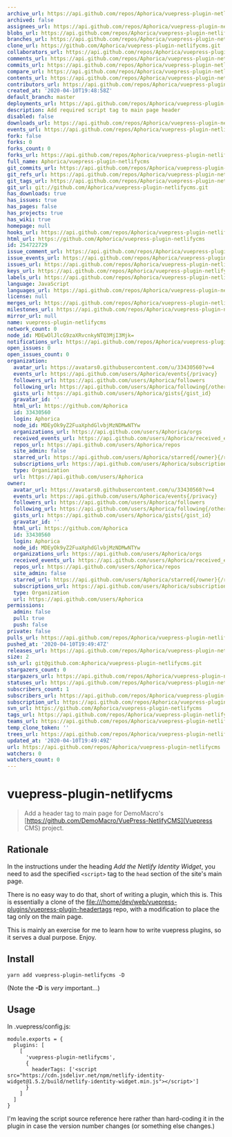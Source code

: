 ```yaml
---
archive_url: https://api.github.com/repos/Aphorica/vuepress-plugin-netlifycms/{archive_format}{/ref}
archived: false
assignees_url: https://api.github.com/repos/Aphorica/vuepress-plugin-netlifycms/assignees{/user}
blobs_url: https://api.github.com/repos/Aphorica/vuepress-plugin-netlifycms/git/blobs{/sha}
branches_url: https://api.github.com/repos/Aphorica/vuepress-plugin-netlifycms/branches{/branch}
clone_url: https://github.com/Aphorica/vuepress-plugin-netlifycms.git
collaborators_url: https://api.github.com/repos/Aphorica/vuepress-plugin-netlifycms/collaborators{/collaborator}
comments_url: https://api.github.com/repos/Aphorica/vuepress-plugin-netlifycms/comments{/number}
commits_url: https://api.github.com/repos/Aphorica/vuepress-plugin-netlifycms/commits{/sha}
compare_url: https://api.github.com/repos/Aphorica/vuepress-plugin-netlifycms/compare/{base}...{head}
contents_url: https://api.github.com/repos/Aphorica/vuepress-plugin-netlifycms/contents/{+path}
contributors_url: https://api.github.com/repos/Aphorica/vuepress-plugin-netlifycms/contributors
created_at: '2020-04-10T19:48:58Z'
default_branch: master
deployments_url: https://api.github.com/repos/Aphorica/vuepress-plugin-netlifycms/deployments
description: Add required script tag to main page header
disabled: false
downloads_url: https://api.github.com/repos/Aphorica/vuepress-plugin-netlifycms/downloads
events_url: https://api.github.com/repos/Aphorica/vuepress-plugin-netlifycms/events
fork: false
forks: 0
forks_count: 0
forks_url: https://api.github.com/repos/Aphorica/vuepress-plugin-netlifycms/forks
full_name: Aphorica/vuepress-plugin-netlifycms
git_commits_url: https://api.github.com/repos/Aphorica/vuepress-plugin-netlifycms/git/commits{/sha}
git_refs_url: https://api.github.com/repos/Aphorica/vuepress-plugin-netlifycms/git/refs{/sha}
git_tags_url: https://api.github.com/repos/Aphorica/vuepress-plugin-netlifycms/git/tags{/sha}
git_url: git://github.com/Aphorica/vuepress-plugin-netlifycms.git
has_downloads: true
has_issues: true
has_pages: false
has_projects: true
has_wiki: true
homepage: null
hooks_url: https://api.github.com/repos/Aphorica/vuepress-plugin-netlifycms/hooks
html_url: https://github.com/Aphorica/vuepress-plugin-netlifycms
id: 254722729
issue_comment_url: https://api.github.com/repos/Aphorica/vuepress-plugin-netlifycms/issues/comments{/number}
issue_events_url: https://api.github.com/repos/Aphorica/vuepress-plugin-netlifycms/issues/events{/number}
issues_url: https://api.github.com/repos/Aphorica/vuepress-plugin-netlifycms/issues{/number}
keys_url: https://api.github.com/repos/Aphorica/vuepress-plugin-netlifycms/keys{/key_id}
labels_url: https://api.github.com/repos/Aphorica/vuepress-plugin-netlifycms/labels{/name}
language: JavaScript
languages_url: https://api.github.com/repos/Aphorica/vuepress-plugin-netlifycms/languages
license: null
merges_url: https://api.github.com/repos/Aphorica/vuepress-plugin-netlifycms/merges
milestones_url: https://api.github.com/repos/Aphorica/vuepress-plugin-netlifycms/milestones{/number}
mirror_url: null
name: vuepress-plugin-netlifycms
network_count: 0
node_id: MDEwOlJlcG9zaXRvcnkyNTQ3MjI3Mjk=
notifications_url: https://api.github.com/repos/Aphorica/vuepress-plugin-netlifycms/notifications{?since,all,participating}
open_issues: 0
open_issues_count: 0
organization:
  avatar_url: https://avatars0.githubusercontent.com/u/33430560?v=4
  events_url: https://api.github.com/users/Aphorica/events{/privacy}
  followers_url: https://api.github.com/users/Aphorica/followers
  following_url: https://api.github.com/users/Aphorica/following{/other_user}
  gists_url: https://api.github.com/users/Aphorica/gists{/gist_id}
  gravatar_id: ''
  html_url: https://github.com/Aphorica
  id: 33430560
  login: Aphorica
  node_id: MDEyOk9yZ2FuaXphdGlvbjMzNDMwNTYw
  organizations_url: https://api.github.com/users/Aphorica/orgs
  received_events_url: https://api.github.com/users/Aphorica/received_events
  repos_url: https://api.github.com/users/Aphorica/repos
  site_admin: false
  starred_url: https://api.github.com/users/Aphorica/starred{/owner}{/repo}
  subscriptions_url: https://api.github.com/users/Aphorica/subscriptions
  type: Organization
  url: https://api.github.com/users/Aphorica
owner:
  avatar_url: https://avatars0.githubusercontent.com/u/33430560?v=4
  events_url: https://api.github.com/users/Aphorica/events{/privacy}
  followers_url: https://api.github.com/users/Aphorica/followers
  following_url: https://api.github.com/users/Aphorica/following{/other_user}
  gists_url: https://api.github.com/users/Aphorica/gists{/gist_id}
  gravatar_id: ''
  html_url: https://github.com/Aphorica
  id: 33430560
  login: Aphorica
  node_id: MDEyOk9yZ2FuaXphdGlvbjMzNDMwNTYw
  organizations_url: https://api.github.com/users/Aphorica/orgs
  received_events_url: https://api.github.com/users/Aphorica/received_events
  repos_url: https://api.github.com/users/Aphorica/repos
  site_admin: false
  starred_url: https://api.github.com/users/Aphorica/starred{/owner}{/repo}
  subscriptions_url: https://api.github.com/users/Aphorica/subscriptions
  type: Organization
  url: https://api.github.com/users/Aphorica
permissions:
  admin: false
  pull: true
  push: false
private: false
pulls_url: https://api.github.com/repos/Aphorica/vuepress-plugin-netlifycms/pulls{/number}
pushed_at: '2020-04-10T19:49:47Z'
releases_url: https://api.github.com/repos/Aphorica/vuepress-plugin-netlifycms/releases{/id}
size: 2
ssh_url: git@github.com:Aphorica/vuepress-plugin-netlifycms.git
stargazers_count: 0
stargazers_url: https://api.github.com/repos/Aphorica/vuepress-plugin-netlifycms/stargazers
statuses_url: https://api.github.com/repos/Aphorica/vuepress-plugin-netlifycms/statuses/{sha}
subscribers_count: 1
subscribers_url: https://api.github.com/repos/Aphorica/vuepress-plugin-netlifycms/subscribers
subscription_url: https://api.github.com/repos/Aphorica/vuepress-plugin-netlifycms/subscription
svn_url: https://github.com/Aphorica/vuepress-plugin-netlifycms
tags_url: https://api.github.com/repos/Aphorica/vuepress-plugin-netlifycms/tags
teams_url: https://api.github.com/repos/Aphorica/vuepress-plugin-netlifycms/teams
temp_clone_token: ''
trees_url: https://api.github.com/repos/Aphorica/vuepress-plugin-netlifycms/git/trees{/sha}
updated_at: '2020-04-10T19:49:49Z'
url: https://api.github.com/repos/Aphorica/vuepress-plugin-netlifycms
watchers: 0
watchers_count: 0
---
```


# vuepress-plugin-netlifycms

> Add a header tag to main page for DemoMacro's [https://github.com/DemoMacro/VuePress-NetlifyCMS](Vuepress CMS) project.

## Rationale
In the instructions under the heading _Add the Netlify Identity Widget_,
you need to asd the specified `<script>` tag to the `head` section of
the site's main page.

There is no easy way to do that, short of writing a plugin, which this
is.  This is essentially a clone of the
[file:///home/dev/web/vuepress-plugins/vuepress-plugin-headertags](vuepress-plugin-headertags) repo, with a modification to place the tag only on the main page.

This is mainly an exercise for me to learn how to write vuepress plugins, so it serves a dual purpose.  Enjoy.

## Install

```
yarn add vuepress-plugin-netlifycms -D
```

(Note the __-D__ is _very_ important...)

## Usage
In .vuepress/config.js:
```
module.exports = {
  plugins: [
    [
      'vuepress-plugin-netlifycms',
      {
        headerTags: ['<script src="https://cdn.jsdelivr.net/npm/netlify-identity-widget@1.5.2/build/netlify-identity-widget.min.js"></script>']
      }
    ]
  ]
}
```
I'm leaving the script source reference here rather than hard-coding it in the plugin in case the version number changes (or something else changes.)
